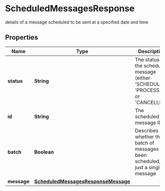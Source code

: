

# ScheduledMessagesResponse

details of a message scheduled to be sent at a specified date and time

## Properties

| Name | Type | Description | Notes |
|------------ | ------------- | ------------- | -------------|
|**status** | **String** | The status of the scheduled message (either &#39;SCHEDULED&#39;, &#39;PROCESSED&#39; or &#39;CANCELLED&#39;) |  [optional] |
|**id** | **String** | The scheduled message ID |  [optional] |
|**batch** | **Boolean** | Describes whether the a batch of messages has been scheduled, or just a single message |  [optional] |
|**message** | [**ScheduledMessagesResponseMessage**](ScheduledMessagesResponseMessage.md) |  |  [optional] |



